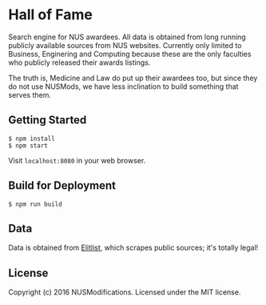 Hall of Fame
==

Search engine for NUS awardees. All data is obtained from long running publicly available sources from NUS websites.
Currently only limited to Business, Enginering and Computing because these are the only faculties who publicly released their awards listings.

The truth is, Medicine and Law do put up their awardees too, but since they do not use NUSMods, we have less inclination to build something that serves them.

## Getting Started
```
$ npm install
$ npm start
```

Visit `localhost:8080` in your web browser.

## Build for Deployment
```
$ npm run build
```

## Data

Data is obtained from [Elitlist](https://github.com/yangshun/elitlist), which scrapes public sources; it's totally legal!

## License

Copyright (c) 2016 NUSModifications. Licensed under the MIT license.
